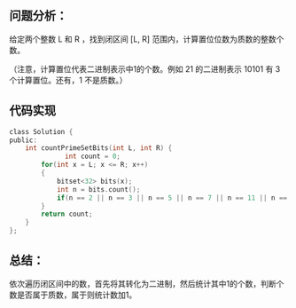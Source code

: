 ## 问题分析： 
给定两个整数 L 和 R ，找到闭区间 [L, R] 范围内，计算置位位数为质数的整数个数。

（注意，计算置位代表二进制表示中1的个数。例如 21 的二进制表示 10101 有 3 个计算置位。还有，1 不是质数。）
## 代码实现
```c
class Solution {
public:
    int countPrimeSetBits(int L, int R) {
              int count = 0;
        for(int x = L; x <= R; x++)
        {
            bitset<32> bits(x);
            int n = bits.count();
            if(n == 2 || n == 3 || n == 5 || n == 7 || n == 11 || n == 13 || n == 17 || n == 19) count++;
        }
        return count;
    }
};
```
## 总结：
依次遍历闭区间中的数，首先将其转化为二进制，然后统计其中1的个数，判断个数是否属于质数，属于则统计数加1。
      
      
      